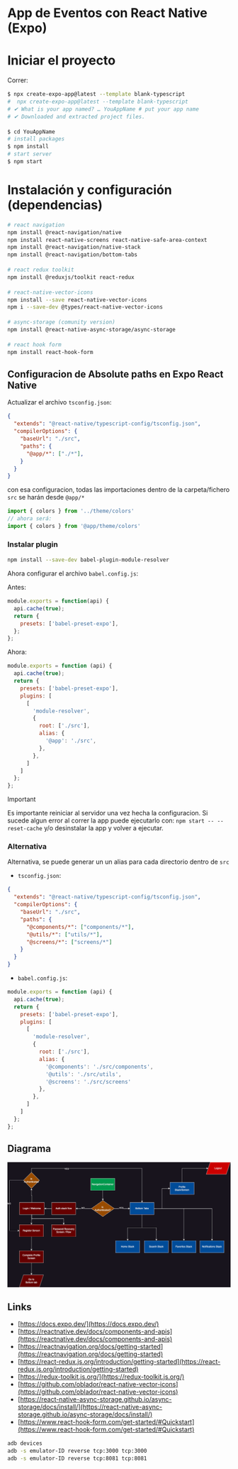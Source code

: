 # App de Eventos con React Native (Expo)

# Iniciar el proyecto

Correr:

```bash
$ npx create-expo-app@latest --template blank-typescript
#  npx create-expo-app@latest --template blank-typescript
# ✔ What is your app named? … YouAppName # put your app name
# ✔ Downloaded and extracted project files.

$ cd YouAppName
# install packages
$ npm install
# start server
$ npm start
```

# Instalación y configuración (dependencias)

```bash
# react navigation
npm install @react-navigation/native
npm install react-native-screens react-native-safe-area-context
npm install @react-navigation/native-stack
npm install @react-navigation/bottom-tabs

# react redux toolkit
npm install @reduxjs/toolkit react-redux

# react-native-vector-icons
npm install --save react-native-vector-icons
npm i --save-dev @types/react-native-vector-icons

# async-storage (comunity version)
npm install @react-native-async-storage/async-storage

# react hook form
npm install react-hook-form
```

## Configuracion de Absolute paths en Expo React Native

Actualizar el archivo `tsconfig.json`:

```json
{
  "extends": "@react-native/typescript-config/tsconfig.json",
  "compilerOptions": {
    "baseUrl": "./src",
    "paths": {
      "@app/*": ["./*"],
    }
  }
}
```

con esa configuracion, todas las importaciones dentro de la carpeta/fichero `src` se harán desde `@app/*`

```typescript
import { colors } from '../theme/colors'
// ahora será:
import { colors } from '@app/theme/colors'
```

### Instalar plugin

```sh
npm install --save-dev babel-plugin-module-resolver
```

Ahora configurar el archivo `babel.config.js`:

Antes:

```javascript
module.exports = function(api) {
  api.cache(true);
  return {
    presets: ['babel-preset-expo'],
  };
};
```

Ahora:

```javascript
module.exports = function (api) {
  api.cache(true);
  return {
    presets: ['babel-preset-expo'],
    plugins: [
      [
        'module-resolver',
        {
          root: ['./src'],
          alias: {
            '@app': './src',
          },
        },
      ]
    ]
  };
};
```

> [!IMPORTANT]  
> Es importante reiniciar al servidor una vez hecha la configuracion.
> Si sucede algun error al correr la app puede ejecutarlo con: `npm start -- --reset-cache` y/o desinstalar la app y volver a ejecutar.

### Alternativa

Alternativa, se puede generar un un alias para cada directorio dentro de `src`

- `tsconfig.json`:

```json
{
  "extends": "@react-native/typescript-config/tsconfig.json",
  "compilerOptions": {
    "baseUrl": "./src",
    "paths": {
      "@components/*": ["components/*"],
      "@utils/*": ["utils/*"],
      "@screens/*": ["screens/*"]
    }
  }
}
```

- `babel.config.js`:

```javascript
module.exports = function (api) {
  api.cache(true);
  return {
    presets: ['babel-preset-expo'],
    plugins: [
      [
        'module-resolver',
        {
          root: ['./src'],
          alias: {
            '@components': './src/components',
            '@utils': './src/utils',
            '@screens': './src/screens'
          },
        },
      ]
    ]
  };
};
```

## Diagrama
![Eventos app diagrama](EventosApp.png)

## Links

- [https://docs.expo.dev/](https://docs.expo.dev/)
- [https://reactnative.dev/docs/components-and-apis](https://reactnative.dev/docs/components-and-apis)
- [https://reactnavigation.org/docs/getting-started](https://reactnavigation.org/docs/getting-started)
- [https://react-redux.js.org/introduction/getting-started](https://react-redux.js.org/introduction/getting-started)
- [https://redux-toolkit.js.org/](https://redux-toolkit.js.org/)
- [https://github.com/oblador/react-native-vector-icons](https://github.com/oblador/react-native-vector-icons)
- [https://react-native-async-storage.github.io/async-storage/docs/install/](https://react-native-async-storage.github.io/async-storage/docs/install/)
- [https://www.react-hook-form.com/get-started/#Quickstart](https://www.react-hook-form.com/get-started/#Quickstart)

```bash
adb devices
adb -s emulator-ID reverse tcp:3000 tcp:3000
adb -s emulator-ID reverse tcp:8081 tcp:8081
```